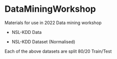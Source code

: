 # DataMiningWorkshop

Materials for use in 2022 Data mining workshop

- NSL-KDD Data 

- NSL-KDD Dataset (Normalised)

Each of the above datasets are split 80/20 Train/Test
